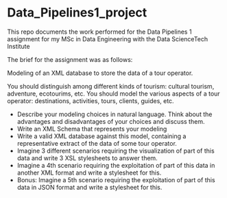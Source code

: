 # Data_Pipelines1_project
This repo documents the work performed for the Data Pipelines 1 assignment for my MSc in Data Engineering with the Data ScienceTech Institute

The brief for the assignment was as follows:

Modeling of an XML database to store the data of a tour operator. 

You should distinguish among different kinds of tourism: cultural tourism, adventure, ecotourims, etc. You should model the various aspects of a tour operator: destinations, activities, tours, clients, guides, etc.

* Describe your modeling choices in natural language. Think about the advantages and disadvantages of your choices and discuss them.
* Write an XML Schema that represents your modeling
* Write a valid XML database against this model, containing a representative extract of the data of some tour operator.
* Imagine 3 different scenarios requiring the visualization of part of this data and write 3 XSL stylesheets to answer them.
* Imagine a 4th scenario requiring the exploitation of part of this data in another XML format and write a stylesheet for this.
* Bonus: Imagine a 5th scenario requiring the exploitation of part of this data in JSON format and write a stylesheet for this.
